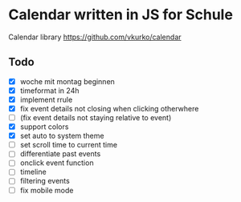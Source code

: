 # Calendar written in JS for Schule
Calendar library https://github.com/vkurko/calendar

## Todo
- [x] woche mit montag beginnen
- [x] timeformat in 24h
- [x] implement rrule
- [x] fix event details not closing when clicking otherwhere
- [ ] (fix event details not staying relative to event)
- [x] support colors
- [x] set auto to system theme
- [ ] set scroll time to current time
- [ ] differentiate past events
- [ ] onclick event function
- [ ] timeline
- [ ] filtering events
- [ ] fix mobile mode